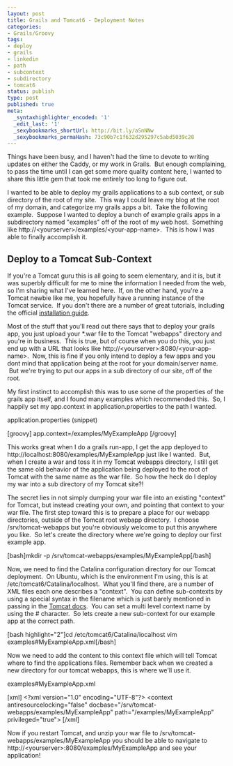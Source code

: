 ```yaml
---
layout: post
title: Grails and Tomcat6 - Deployment Notes
categories:
- Grails/Groovy
tags:
- deploy
- grails
- linkedin
- path
- subcontext
- subdirectory
- tomcat6
status: publish
type: post
published: true
meta:
  _syntaxhighlighter_encoded: '1'
  _edit_last: '1'
  _sexybookmarks_shortUrl: http://bit.ly/aSnNNw
  _sexybookmarks_permaHash: 73c90b7c1f632d295297c5abd5039c28
---
```

<p>Things have been busy, and I haven't had the time to devote to writing updates on either the Caddy, or my work in Grails.  But enough complaining, to pass the time until I can get some more quality content here, I wanted to share this little gem that took me entirely too long to figure out.</p>

<p>I wanted to be able to deploy my grails applications to a sub context, or sub directory of the root of my site.  This way I could leave my blog at the root of my domain, and categorize my grails apps a bit.  Take the following example.  Suppose I wanted to deploy a bunch of example grails apps in a subdirectory named "examples" off of the root of my web host.  Something like http://&lt;yourserver&gt;/examples/&lt;your-app-name&gt;.  This is how I was able to finally accomplish it.</p>

<h2>Deploy to a Tomcat Sub-Context</h2>
<p>If you're a Tomcat guru this is all going to seem elementary, and it is, but it was superbly difficult for me to mine the information I needed from the web, so I'm sharing what I've learned here.  If, on the other hand, you're a Tomcat newbie like me, you hopefully have a running instance of the Tomcat service.  If you don't there are a number of great tutorials, including the official <a href="http://tomcat.apache.org/tomcat-6.0-doc/appdev/installation.html">installation guide</a>.</p>

<p>Most of the stuff that you'll read out there says that to deploy your grails app, you just upload your *.war file to the Tomcat "webapps" directory and you're in business.  This is true, but of course when you do this, you just end up with a URL that looks like http://&lt;yourserver&gt;:8080/&lt;your-app-name&gt;.  Now, this is fine if you only intend to deploy a few apps and you dont mind that application being at the root for your domain/server name.  But we're trying to put our apps in a sub directory of our site, off of the root.</p>

<p>My first instinct to accomplish this was to use some of the properties of the grails app itself, and I found many examples which recommended this.  So, I happily set my app.context in application.properties to the path I wanted.</p>
<p class="filename">application.properties (snippet)</p>
[groovy] app.context=/examples/MyExampleApp [/groovy]

<p>This works great when I do a grails run-app, I get the app deployed to http://localhost:8080/examples/MyExampleApp just like I wanted.  But, when I create a war and toss it in my Tomcat webapps directory, I still get the same old behavior of the application being deployed to the root of Tomcat with the same name as the war file.  So how the heck do I deploy my war into a sub directory of my Tomcat site?!</p>

<p>The secret lies in not simply dumping your war file into an existing "context" for Tomcat, but instead creating your own, and pointing that context to your war file. The first step toward this is to prepare a place for our webapp directories, outside of the Tomcat root webapp directory.  I choose /srv/tomcat-webapps but you're obviously welcome to put this anywhere you like.  So let's create the directory where we're going to deploy our first example app.</p>

[bash]mkdir -p /srv/tomcat-webapps/examples/MyExampleApp[/bash]

<p>Now, we need to find the Catalina configuration directory for our Tomcat deployment.  On Ubuntu, which is the environment I'm using, this is at /etc/tomcat6/Catalina/localhost.  What you'll find there, are a number of XML files each one describes a "context".  You can define sub-contexts by using a special syntax in the filename which is just barely mentioned in passing in the <a href="http://tomcat.apache.org/tomcat-6.0-doc/config/context.html#Introduction">Tomcat docs</a>.  You can set a multi level context name by using the # character.  So lets create a new sub-context for our example app at the correct path.</p>

[bash highlight="2"]cd /etc/tomcat6/Catalina/localhost
vim examples#MyExampleApp.xml[/bash]

<p>Now we need to add the content to this context file which will tell Tomcat where to find the applications files. Remember back when we created a new directory for our tomcat webapps, this is where we'll use it.</p>

<p class="filename">examples#MyExampleApp.xml</p>
[xml]
&lt;?xml version=&quot;1.0&quot; encoding=&quot;UTF-8&quot;?&gt;
&lt;context antiresourcelocking=&quot;false&quot;
docbase=&quot;/srv/tomcat-webapps/examples/MyExampleApp&quot; path=&quot;/examples/MyExampleApp&quot; privileged=&quot;true&quot;&gt;
[/xml]

<p>Now if you restart Tomcat, and unzip your war file to /srv/tomcat-webapps/examples/MyExampleApp you should be able to navigate to http://&lt;yourserver&gt;:8080/examples/MyExampleApp and see your application!</p>
